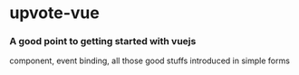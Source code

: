 # upvote-vue

### A good point to getting started with vuejs 
component, event binding, all those good stuffs introduced in simple forms

